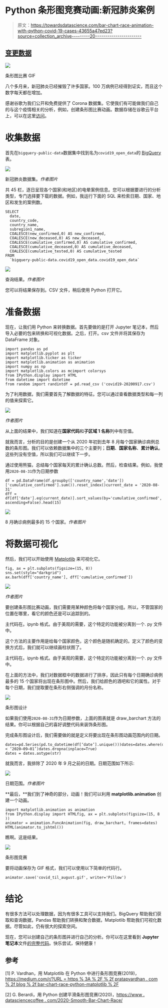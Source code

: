 # Python 条形图竞赛动画:新冠肺炎案例

> 原文：<https://towardsdatascience.com/bar-chart-race-animation-with-python-covid-19-cases-43655a47ed23?source=collection_archive---------20----------------------->

## [变更数据](https://towardsdatascience.com/tagged/data-for-change)

![](img/ceffd93f357458fdbd7dad0bb6d62ddc.png)

条形图比赛 GIF

八个多月来，新冠肺炎已经摧毁了许多国家。100 万病例已经得到证实，而且这个数字每天都在增加。

感谢谷歌为我们公开和免费提供了 Corona 数据集。它使我们有可能做我们自己的与这个疫情相关的分析，例如，创建条形图比赛动画。数据存储在谷歌云平台上，可以在这里[访问](https://console.cloud.google.com/bigquery?p=bigquery-public-data&d=covid19_open_data&page=dataset)。

# **收集数据**

首先在`bigquery-public-data`数据集中找到名为`covid19_open_data`的 [BigQuery](https://cloud.google.com/bigquery) 表。

![](img/c07f75e4bd2d8a45bd1ee6b42753349c.png)

新冠肺炎数据集。*作者图片*

共 45 栏，逐日呈现各个国家(和地区)的电晕案例信息。您可以根据要进行的分析类型，专门选择要下载的数据。例如，我运行下面的 SQL 来检索日期、国家、地区和发生的案例数。

```
SELECT
  date,
  country_code,
  country_name,
  subregion1_name,
  COALESCE(new_confirmed,0) AS new_confirmed,
  COALESCE(new_deceased,0) AS new_deceased,
  COALESCE(cumulative_confirmed,0) AS cumulative_confirmed,
  COALESCE(cumulative_deceased,0) AS cumulative_deceased,
  COALESCE(cumulative_tested,0) AS cumulative_tested
FROM
  `bigquery-public-data.covid19_open_data.covid19_open_data`
```

![](img/3fe748ff0a0691fc0789891b3c752019.png)

查询结果。*作者图片*

您可以将结果保存到。CSV 文件，稍后使用 Python 打开它。

# 准备数据

现在，让我们用 Python 来转换数据。首先要做的是打开 Jupyter 笔记本，然后导入必要的包来转换和可视化数据。之后，打开。csv 文件并将其保存为 DataFrame 对象。

```
import pandas as pd
import matplotlib.pyplot as plt
import matplotlib.ticker as ticker
import matplotlib.animation as animation
import numpy as np
import matplotlib.colors as mcimport colorsys
from IPython.display import HTML
from datetime import datetime
from random import randintdf = pd.read_csv ('covid19-20200917.csv')
```

为了利用数据，我们需要首先了解数据的特征。您可以通过查看数据类型和每一列的值来探索它。

![](img/7dad248d4b581cddcb901a73b68d7391.png)

*作者图片*

从上面的结果中，我们知道在**国家代码**和**子区域 1 名称**列中有空值。

就我而言，分析的目的是创建一个从 2020 年初到去年 8 月每个国家确诊病例总数的条形图。我们可以依赖数据集中的三个主要列；**日期**、**国家名称**、**累计确认**。这些列没有空值，所以我们可以继续下一步。

通过使用熊猫，总结每个国家每天的累计确认总数。然后，检查结果。例如，我使用`2020-08-31`作为日期参数

```
df = pd.DataFrame(df.groupby(['country_name','date'])['cumulative_confirmed'].sum()).reset_index()current_date = '2020-08-31'
dff = df[df['date'].eq(current_date)].sort_values(by='cumulative_confirmed', ascending=False).head(15)
```

![](img/4544ee2f1186108812d122dfa9e42337.png)

8 月确诊病例最多的 15 个国家。*作者图片*

# 将数据可视化

然后，我们可以开始使用 [Matplotlib](https://matplotlib.org/) 来可视化它。

```
fig, ax = plt.subplots(figsize=(15, 8))
sns.set(style="darkgrid")
ax.barh(dff['country_name'], dff['cumulative_confirmed'])
```

![](img/849870b94972145f163885a32abb9bde.png)

*作者图片*

要创建条形图比赛动画，我们需要用某种颜色将每个国家分组。所以，不管国家的位置在哪里，看它的颜色还是可以追踪到的。

主代码在。ipynb 格式。由于美观的需要，这个特定的功能被分离到一个. py 文件中。

这个方法的主要作用是给每个国家颜色，这个颜色是随机确定的。定义了颜色的变换方式后，我们就可以继续画柱状图了。

主代码在。ipynb 格式。由于美观的需要，这个特定的功能被分离到一个. py 文件中。

在上面的方法中，我们对数据框中的数据进行了排序，因此只有每个日期确诊病例最多的 15 个国家将出现在条形图中。然后，我们给颜色的酒吧和它的属性。对于每个日期，我们提取要在条形右侧强调的月份名称。

![](img/a0a40ba7df4f8abb7a67c1bc1df6dac0.png)

条形图设计

如果我们使用`2020-08-31`作为日期参数，上面的图表就是 draw_barchart 方法的结果。你可以根据自己的喜好调整代码来装饰条形图。

完成条形图设计后，我们需要做的就是定义将要出现在条形图动画范围内的日期。

```
dates=pd.Series(pd.to_datetime(df[‘date’].unique()))dates=dates.where(dates < ‘2020–09–01’)dates.dropna(inplace=True)
dates = dates.astype(str)
```

就我而言，我排除了 2020 年 9 月之前的日期。日期范围如下所示:

![](img/8448e207bd8b257c61bcb9804c1b7221.png)

日期范围。*作者图片*

**最后，**我们到了神奇的部分，动画！我们可以利用 **matplotlib.animation** 创建一个动画。

```
import matplotlib.animation as animation
from IPython.display import HTMLfig, ax = plt.subplots(figsize=(15, 8 ))
animator = animation.FuncAnimation(fig, draw_barchart, frames=dates)
HTML(animator.to_jshtml())
```

瞧啊。这是结果。

![](img/ceffd93f357458fdbd7dad0bb6d62ddc.png)

条形图竞赛

要将动画保存为 GIF 格式，我们可以使用以下简单的代码行。

```
animator.save('covid_til_august.gif', writer='Pillow')
```

# 结论

有很多方法可以处理数据，因为有很多工具可以支持我们。BigQuery 帮助我们获取和查询数据，Pandas 帮助我们转换和聚合数据，Matplotlib 帮助我们可视化数据。尽管如此，仍有很大的探索空间。

现在，您可以创建自己的条形图并进行自己的分析。你可以在这里看到 **Jupyter 笔记本**文件[的完整代码](https://github.com/tazkianida/Covid/blob/master/covid_bar_chart_race.ipynb)。快乐尝试，保持健康！

## 参考

[1] P. Vardhan，用 Matplotlib 在 Python 中进行条形图竞赛(2019)，[https://medium.com/r/?URL = https % 3A % 2F % 2f pratapvardhan . com % 2f blog % 2f bar-chart-race-python-matplotlib % 2F](https://pratapvardhan.com/blog/bar-chart-race-python-matplotlib/)

[2] G. Berardi，用 Python 创建平滑条形图竞赛(2020)，[https://www . datasciencecoffee . com/2020-Smooth-Bar-Chart-Race/](https://www.datasciencecoffee.com/2020-smooth-bar-chart-race/)